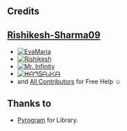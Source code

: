 ## Credits 


## [Rishikesh-Sharma09](https://github.com/Rishikesh-Sharma09)
* [![EvaMaria](https://img.shields.io/static/v1?label=EvaMaria&message=Developers&color=critical)](https://t.me/TeamEvamaria)
* [![Rishikesh](https://img.shields.io/static/v1?label=Rishikesh-Sharma&message=TG&color=critical)](https://telegram.me/Rk_botowner)
* [![Mr. Infinity](https://img.shields.io/static/v1?label=Mr.Infinity&message=TG&color=critical)](https://telegram.me/infinitymp07)
* [![ᕼᗩᘉSᗩᖽᐸᗩ](https://img.shields.io/static/v1?label=ᕼᗩᘉSᗩᖽᐸᗩ&message=TG&color=critical)](https://t.me/Hansaka_Anuhas)
* and [All Contributors](https://github.com/Rishikesh-Sharma09/Auto-Filter-Bot/graphs/contributors) for Free Help ☺️


## Thanks to
 - [Pyrogram](https://t.me/pyrogramchat) for Library.


